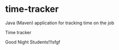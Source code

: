 # time-tracker
Java (Maven) application for tracking time on the job

Time tracker

Good Night Students!!!sfgf
